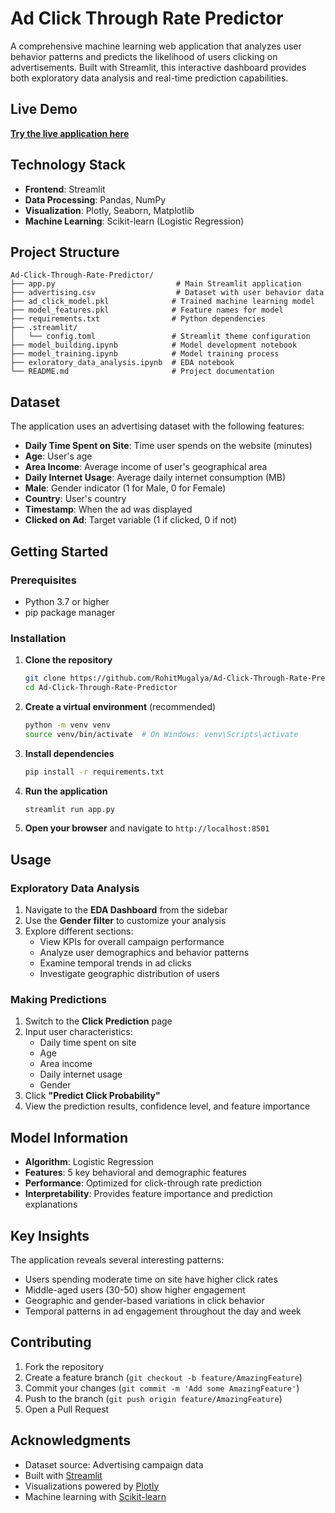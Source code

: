 # Ad Click Through Rate Predictor

A comprehensive machine learning web application that analyzes user behavior patterns and predicts the likelihood of users clicking on advertisements. Built with Streamlit, this interactive dashboard provides both exploratory data analysis and real-time prediction capabilities.

## Live Demo

**[Try the live application here](https://ad-click-through-rate-predictor.streamlit.app/)**


## Technology Stack

- **Frontend**: Streamlit
- **Data Processing**: Pandas, NumPy
- **Visualization**: Plotly, Seaborn, Matplotlib
- **Machine Learning**: Scikit-learn (Logistic Regression)

## Project Structure

```
Ad-Click-Through-Rate-Predictor/
├── app.py                           # Main Streamlit application
├── advertising.csv                  # Dataset with user behavior data
├── ad_click_model.pkl              # Trained machine learning model
├── model_features.pkl              # Feature names for model
├── requirements.txt                # Python dependencies
├── .streamlit/
│   └── config.toml                 # Streamlit theme configuration
├── model_building.ipynb            # Model development notebook
├── model_training.ipynb            # Model training process
├── exloratory_data_analysis.ipynb  # EDA notebook
└── README.md                       # Project documentation
```

## Dataset

The application uses an advertising dataset with the following features:

- **Daily Time Spent on Site**: Time user spends on the website (minutes)
- **Age**: User's age
- **Area Income**: Average income of user's geographical area
- **Daily Internet Usage**: Average daily internet consumption (MB)
- **Male**: Gender indicator (1 for Male, 0 for Female)
- **Country**: User's country
- **Timestamp**: When the ad was displayed
- **Clicked on Ad**: Target variable (1 if clicked, 0 if not)

## Getting Started

### Prerequisites

- Python 3.7 or higher
- pip package manager

### Installation

1. **Clone the repository**
   ```bash
   git clone https://github.com/RohitMugalya/Ad-Click-Through-Rate-Predictor.git
   cd Ad-Click-Through-Rate-Predictor
   ```

2. **Create a virtual environment** (recommended)
   ```bash
   python -m venv venv
   source venv/bin/activate  # On Windows: venv\Scripts\activate
   ```

3. **Install dependencies**
   ```bash
   pip install -r requirements.txt
   ```

4. **Run the application**
   ```bash
   streamlit run app.py
   ```

5. **Open your browser** and navigate to `http://localhost:8501`

## Usage

### Exploratory Data Analysis
1. Navigate to the **EDA Dashboard** from the sidebar
2. Use the **Gender filter** to customize your analysis
3. Explore different sections:
   - View KPIs for overall campaign performance
   - Analyze user demographics and behavior patterns
   - Examine temporal trends in ad clicks
   - Investigate geographic distribution of users

### Making Predictions
1. Switch to the **Click Prediction** page
2. Input user characteristics:
   - Daily time spent on site
   - Age
   - Area income
   - Daily internet usage
   - Gender
3. Click **"Predict Click Probability"**
4. View the prediction results, confidence level, and feature importance

## Model Information

- **Algorithm**: Logistic Regression
- **Features**: 5 key behavioral and demographic features
- **Performance**: Optimized for click-through rate prediction
- **Interpretability**: Provides feature importance and prediction explanations

## Key Insights

The application reveals several interesting patterns:
- Users spending moderate time on site have higher click rates
- Middle-aged users (30-50) show higher engagement
- Geographic and gender-based variations in click behavior
- Temporal patterns in ad engagement throughout the day and week

## Contributing

1. Fork the repository
2. Create a feature branch (`git checkout -b feature/AmazingFeature`)
3. Commit your changes (`git commit -m 'Add some AmazingFeature'`)
4. Push to the branch (`git push origin feature/AmazingFeature`)
5. Open a Pull Request


## Acknowledgments

- Dataset source: Advertising campaign data
- Built with [Streamlit](https://streamlit.io/)
- Visualizations powered by [Plotly](https://plotly.com/)
- Machine learning with [Scikit-learn](https://scikit-learn.org/)
